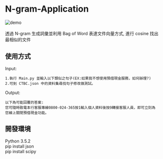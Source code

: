 # N-gram-Application
![demo](https://github.com/Alex-CHUN-YU/N-gram_Application/blob/master/image/demo.png)</br></br>
透過 N-gram 生成詞彙並利用 Bag of Word 表達文件向量方式, 進行 cosine 找出最相似的文件

## 使用方式
Input:</br>
```
1.執行 Main.py 並輸入以下類似之句子(EX:如果我不想使用預借現金服務，如何辦理?)
2.可到 CTBC.json 中的資料集尋找句子修改做測試。
```
Output:</br>
```
以下為可能回覆的答案:
您可隨時致電本行客服專線0800-024-365按1輸入個人資料後按9轉接客服人員，即可立刻為您線上關閉預借現金功能。
```

## 開發環境
Python 3.5.2</br>
pip install json</br>
pip install scipy
